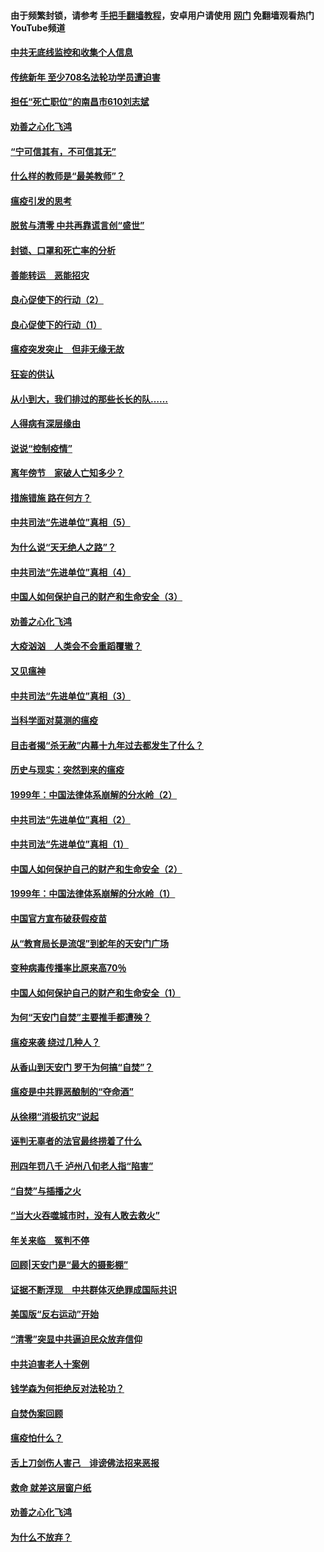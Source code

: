 #### 由于频繁封锁，请参考 [手把手翻墙教程](https://github.com/gfw-breaker/guides/wiki/)，安卓用户请使用 [网门](https://github.com/gfw-breaker/nogfw/blob/master/dl.md?t=03160000) 免翻墙观看热门YouTube频道 

#### [中共无底线监控和收集个人信息](../pages/19/422039.md?t=03160000) 

#### [传统新年 至少708名法轮功学员遭迫害](../pages/19/421946.md?t=03160000) 

#### [担任“死亡职位”的南昌市610刘志斌](../pages/19/421957.md?t=03160000) 

#### [劝善之心化飞鸿](../pages/19/421164.md?t=03160000) 

#### [“宁可信其有，不可信其无”](../pages/19/421691.md?t=03160000) 

#### [什么样的教师是“最美教师”？](../pages/19/421755.md?t=03160000) 

#### [瘟疫引发的思考](../pages/19/421594.md?t=03160000) 

#### [脱贫与清零 中共再靠谎言创“盛世”](../pages/19/421590.md?t=03160000) 

#### [封锁、口罩和死亡率的分析](../pages/19/421495.md?t=03160000) 

#### [善能转运　恶能招灾](../pages/19/421334.md?t=03160000) 

#### [良心促使下的行动（2）](../pages/19/421361.md?t=03160000) 

#### [良心促使下的行动（1）](../pages/19/421302.md?t=03160000) 

#### [瘟疫突发突止　但非无缘无故](../pages/19/421281.md?t=03160000) 

#### [狂妄的供认](../pages/19/421199.md?t=03160000) 

#### [从小到大，我们排过的那些长长的队……](../pages/19/421243.md?t=03160000) 

#### [人得病有深层缘由](../pages/19/420864.md?t=03160000) 

#### [说说“控制疫情”](../pages/19/420831.md?t=03160000) 

#### [离年傍节　家破人亡知多少？](../pages/19/420563.md?t=03160000) 

#### [措施错施  路在何方？](../pages/19/420076.md?t=03160000) 

#### [中共司法“先进单位”真相（5）](../pages/19/419453.md?t=03160000) 

#### [为什么说“天无绝人之路”？](../pages/19/419618.md?t=03160000) 

#### [中共司法“先进单位”真相（4）](../pages/19/419452.md?t=03160000) 

#### [中国人如何保护自己的财产和生命安全（3）](../pages/19/419405.md?t=03160000) 

#### [劝善之心化飞鸿](../pages/19/418758.md?t=03160000) 

#### [大疫汹汹　人类会不会重蹈覆辙？](../pages/19/419691.md?t=03160000) 

#### [又见瘟神](../pages/19/419225.md?t=03160000) 

#### [中共司法“先进单位”真相（3）](../pages/19/419451.md?t=03160000) 

#### [当科学面对莫测的瘟疫](../pages/19/419625.md?t=03160000) 

#### [目击者揭“杀无赦”内幕十九年过去都发生了什么？](../pages/19/419617.md?t=03160000) 

#### [历史与现实：突然到来的瘟疫](../pages/19/419619.md?t=03160000) 

#### [1999年：中国法律体系崩解的分水岭（2）](../pages/19/419455.md?t=03160000) 

#### [中共司法“先进单位”真相（2）](../pages/19/419450.md?t=03160000) 

#### [中共司法“先进单位”真相（1）](../pages/19/419449.md?t=03160000) 

#### [中国人如何保护自己的财产和生命安全（2）](../pages/19/419404.md?t=03160000) 

#### [1999年：中国法律体系崩解的分水岭（1）](../pages/19/419454.md?t=03160000) 

#### [中国官方宣布破获假疫苗](../pages/19/419504.md?t=03160000) 

#### [从“教育局长是流氓”到蛇年的天安门广场](../pages/19/419470.md?t=03160000) 

#### [变种病毒传播率比原来高70％](../pages/19/419456.md?t=03160000) 

#### [中国人如何保护自己的财产和生命安全（1）](../pages/19/419403.md?t=03160000) 

#### [为何“天安门自焚”主要推手都遭殃？](../pages/19/419348.md?t=03160000) 

#### [瘟疫来袭 绕过几种人？](../pages/19/419349.md?t=03160000) 

#### [从香山到天安门 罗干为何搞“自焚”？](../pages/19/419270.md?t=03160000) 

#### [瘟疫是中共罪恶酿制的“夺命酒”](../pages/19/419223.md?t=03160000) 

#### [从徐栩“消极抗灾”说起](../pages/19/419224.md?t=03160000) 

#### [诬判无辜者的法官最终捞着了什么](../pages/19/419268.md?t=03160000) 

#### [刑四年罚八千 泸州八旬老人指“陷害”](../pages/19/419232.md?t=03160000) 

#### [“自焚”与插播之火](../pages/19/419226.md?t=03160000) 

#### [“当大火吞噬城市时，没有人敢去救火”](../pages/19/419077.md?t=03160000) 

#### [年关来临　冤判不停](../pages/19/419093.md?t=03160000) 

#### [回顾|天安门是“最大的摄影棚”](../pages/19/380866.md?t=03160000) 

#### [证据不断浮现　中共群体灭绝罪成国际共识](../pages/19/419031.md?t=03160000) 

#### [美国版“反右运动”开始](../pages/19/419030.md?t=03160000) 

#### [“清零”突显中共逼迫民众放弃信仰](../pages/19/418995.md?t=03160000) 

#### [中共迫害老人十案例](../pages/19/418831.md?t=03160000) 

#### [钱学森为何拒绝反对法轮功？](../pages/19/418905.md?t=03160000) 

#### [自焚伪案回顾](../pages/19/418799.md?t=03160000) 

#### [瘟疫怕什么？](../pages/19/418800.md?t=03160000) 

#### [舌上刀剑伤人害己　诽谤佛法招来恶报](../pages/19/418731.md?t=03160000) 

#### [救命 就差这层窗户纸](../pages/19/418706.md?t=03160000) 

#### [劝善之心化飞鸿](../pages/19/416766.md?t=03160000) 

#### [为什么不放弃？](../pages/19/418691.md?t=03160000) 

